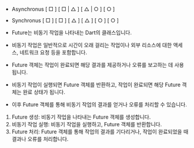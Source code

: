- Asynchronus
 [ □ ] 
 [ □ | △ ]
 [ △ | ○ ]
 [ ○ ]

- Synchronus
 [ □ ]
 [ □ ]
 [ △ ]
 [ △ ]
 [ ○ ]
 [ ○ ]


- Future는 비동기 작업을 나타내는 Dart의 클래스입니다. 
- 비동기 작업은 일반적으로 시간이 오래 걸리는 작업이나 외부 리소스에 대한 액세스, 네트워크 요청 등을 포함합니다. 

- Future 객체는 작업이 완료되면 해당 결과를 제공하거나 오류를 보고하는 데 사용됩니다. 
- 비동기 작업이 실행되면 Future 객체를 반환하고, 작업이 완료되면 해당 Future 객체는 완료 상태가 됩니다. 
- 이후 Future 객체를 통해 비동기 작업의 결과를 얻거나 오류를 처리할 수 있습니다.

1. Future 생성: 
    비동기 작업을 나타내는 Future 객체를 생성합니다.
2. 비동기 작업 실행: 
    비동기 작업을 실행하고, Future 객체를 반환합니다.
3. Future 처리: 
    Future 객체를 통해 작업의 결과를 기다리거나, 작업이 완료되었을 때 결과나 오류를 처리합니다.